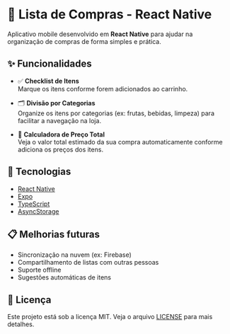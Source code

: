 # 🛒 Lista de Compras - React Native

Aplicativo mobile desenvolvido em **React Native** para ajudar na organização de compras de forma simples e prática.

## ✨ Funcionalidades

- ✅ **Checklist de Itens**  
  Marque os itens conforme forem adicionados ao carrinho.

- 🗂️ **Divisão por Categorias**  
  Organize os itens por categorias (ex: frutas, bebidas, limpeza) para facilitar a navegação na loja.

- 🧮 **Calculadora de Preço Total**  
  Veja o valor total estimado da sua compra automaticamente conforme adiciona os preços dos itens.

## 📱 Tecnologias

- [React Native](https://reactnative.dev/)
- [Expo](https://expo.dev/)
- [TypeScript](https://www.typescriptlang.org/)
- [AsyncStorage](https://react-native-async-storage.github.io/async-storage/docs/usage)

## 📋 Melhorias futuras

- Sincronização na nuvem (ex: Firebase)
- Compartilhamento de listas com outras pessoas
- Suporte offline
- Sugestões automáticas de itens

## 📄 Licença

Este projeto está sob a licença MIT. Veja o arquivo [LICENSE](LICENSE.md) para mais detalhes.
